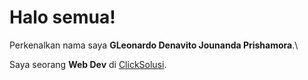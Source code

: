 # Halo semua! 

Perkenalkan nama saya **GLeonardo Denavito Jounanda Prishamora**.\

Saya seorang **Web Dev** di [ClickSolusi](https://clicksolusi.web.id/).

